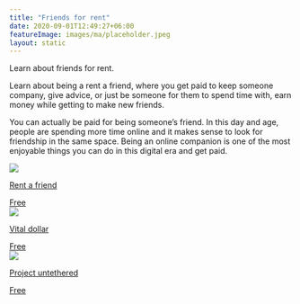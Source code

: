 ```yaml
---
title: "Friends for rent"
date: 2020-09-01T12:49:27+06:00
featureImage: images/ma/placeholder.jpeg
layout: static
---
```


Learn about friends for rent.

Learn about being a rent a friend, where you get paid to keep someone company, give advice, or just be someone for them to spend time with, earn money while getting to make new friends.

You can actually be paid for being someone’s friend. In this day and age, people are spending more time online and it makes sense to look for friendship in the same space. Being an online companion is one of the most enjoyable things you can do in this digital era and get paid.

<a class="ma-link" href="https://rentafriend.com/beafriend/"><div class="ma-card"><div class="ma-icon"><img src ="/images/icon-check.png"/></div><div class="ma-name"><p>Rent a friend</p></div><div class="ma-paid-text"><span>Free</span></div></div></a><a class="ma-link" href="https://vitaldollar.com/rent-friend/"><div class="ma-card"><div class="ma-icon"><img src ="/images/icon-check.png"/></div><div class="ma-name"><p>Vital dollar</p></div><div class="ma-paid-text"><span>Free</span></div></div></a><a class="ma-link" href="https://www.projectuntethered.com/get-paid-to-be-an-online-friend/"><div class="ma-card"><div class="ma-icon"><img src ="/images/icon-check.png"/></div><div class="ma-name"><p>Project untethered</p></div><div class="ma-paid-text"><span>Free</span></div></div></a>  

<br/><br/>






